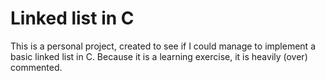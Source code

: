 Linked list in C
=============

This is a personal project, created to see if I could manage to implement a basic linked list in C.  Because it is a learning exercise, it is heavily (over) commented.

